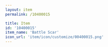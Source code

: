 ```yaml
---
layout: item
permalink: /10400015

title: Item
id: '10400015'
item_name: 'Battle Scar'
icon_url: 'item/icon/customize/00400015.png'
---
```

